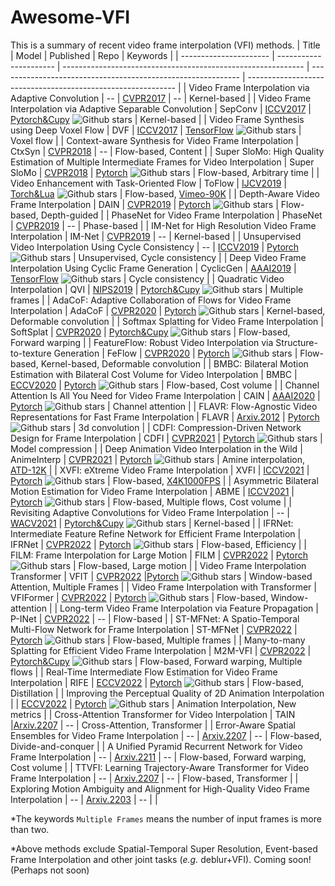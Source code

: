 # Awesome-VFI
This is a summary of recent video frame interpolation (VFI) methods.
| Title                  | Model                  | Published                                                    | Repo                                                         | Keywords                                                     |
| ---------------------- | ---------------------- | ------------------------------------------------------------ | ------------------------------------------------------------ | ------------------------------------------------------------ |
| Video Frame Interpolation via Adaptive Convolution | -- | [CVPR2017](https://arxiv.org/pdf/1703.07514.pdf) | -- | Kernel-based |
| Video Frame Interpolation via Adaptive Separable Convolution | SepConv | [ICCV2017](https://arxiv.org/pdf/1708.01692.pdf) | [Pytorch&Cupy](https://github.com/sniklaus/sepconv-slomo) ![Github stars](https://img.shields.io/github/stars/sniklaus/sepconv-slomo) | Kernel-based |
| Video Frame Synthesis using Deep Voxel Flow | DVF | [ICCV2017](https://arxiv.org/pdf/1702.02463.pdf) | [TensorFlow](https://github.com/liuziwei7/voxel-flow) ![Github stars](https://img.shields.io/github/stars/liuziwei7/voxel-flow) | Voxel flow | 
| Context-aware Synthesis for Video Frame Interpolation | CtxSyn | [CVPR2018](https://arxiv.org/pdf/1803.10967.pdf) | -- | Flow-based, Content |
| Super SloMo: High Quality Estimation of Multiple Intermediate Frames for Video Interpolation | Super SloMo | [CVPR2018](https://arxiv.org/pdf/1712.00080.pdf) | [Pytorch](https://github.com/avinashpaliwal/Super-SloMo) ![Github stars](https://img.shields.io/github/stars/avinashpaliwal/Super-SloMo) | Flow-based, Arbitrary time | 
| Video Enhancement with Task-Oriented Flow | ToFlow | [IJCV2019](https://arxiv.org/pdf/1711.09078.pdf) | [Torch&Lua](https://github.com/anchen1011/toflow) ![Github stars](https://img.shields.io/github/stars/anchen1011/toflow) | Flow-based, [Vimeo-90K](http://toflow.csail.mit.edu/) |
| Depth-Aware Video Frame Interpolation | DAIN | [CVPR2019](https://arxiv.org/pdf/1904.00830.pdf) | [Pytorch](https://github.com/baowenbo/DAIN) ![Github stars](https://img.shields.io/github/stars/baowenbo/DAIN) | Flow-based, Depth-guided | 
| PhaseNet for Video Frame Interpolation | PhaseNet | [CVPR2019](https://arxiv.org/pdf/1804.00884.pdf) | -- | Phase-based |
| IM-Net for High Resolution Video Frame Interpolation | IM-Net | [CVPR2019](https://openaccess.thecvf.com/content_CVPR_2019/papers/Peleg_IM-Net_for_High_Resolution_Video_Frame_Interpolation_CVPR_2019_paper.pdf) | -- | Kernel-based |
| Unsupervised Video Interpolation Using Cycle Consistency | -- | [ICCV2019](https://arxiv.org/pdf/1906.05928.pdf) | [Pytorch](https://github.com/NVIDIA/unsupervised-video-interpolation) ![Github stars](https://img.shields.io/github/stars/NVIDIA/unsupervised-video-interpolation) | Unsupervised, Cycle consistency |
| Deep Video Frame Interpolation Using Cyclic Frame Generation | CyclicGen | [AAAI2019](https://ojs.aaai.org/index.php/AAAI/article/view/4905/4778) | [TensorFlow](https://github.com/alex04072000/CyclicGen) ![Github stars](https://img.shields.io/github/stars/alex04072000/CyclicGen) | Cycle consistency |
| Quadratic Video Interpolation | QVI | [NIPS2019](https://arxiv.org/pdf/1911.00627.pdf) | [Pytorch&Cupy](https://github.com/xuxy09/QVI) ![Github stars](https://img.shields.io/github/stars/xuxy09/QVI)  | Multiple frames | 
| AdaCoF: Adaptive Collaboration of Flows for Video Frame Interpolation | AdaCoF | [CVPR2020](https://arxiv.org/pdf/1907.10244.pdf) | [Pytorch](https://github.com/HyeongminLEE/AdaCoF-pytorch) ![Github stars](https://img.shields.io/github/stars/HyeongminLEE/AdaCoF-pytorch) | Kernel-based, Deformable convolution | 
| Softmax Splatting for Video Frame Interpolation | SoftSplat | [CVPR2020](https://arxiv.org/pdf/2003.05534.pdf) | [Pytorch&Cupy](https://github.com/sniklaus/softmax-splatting) ![Github stars](https://img.shields.io/github/stars/sniklaus/softmax-splatting) | Flow-based, Forward warping | 
| FeatureFlow: Robust Video Interpolation via Structure-to-texture Generation | FeFlow | [CVPR2020](https://openaccess.thecvf.com/content_CVPR_2020/papers/Gui_FeatureFlow_Robust_Video_Interpolation_via_Structure-to-Texture_Generation_CVPR_2020_paper.pdf) | [Pytorch](https://github.com/CM-BF/FeatureFlow) ![Github stars](https://img.shields.io/github/stars/CM-BF/FeatureFlow) | Flow-based, Kernel-based, Deformable convolution |
| BMBC: Bilateral Motion Estimation with Bilateral Cost Volume for Video Interpolation | BMBC | [ECCV2020](https://arxiv.org/pdf/2007.12622.pdf) | [Pytorch](https://github.com/JunHeum/BMBC) ![Github stars](https://img.shields.io/github/stars/JunHeum/BMBC) | Flow-based, Cost volume | 
| Channel Attention Is All You Need for Video Frame Interpolation | CAIN | [AAAI2020](https://ojs.aaai.org/index.php/AAAI/article/download/6693/6547) | [Pytorch](https://github.com/myungsub/CAIN) ![Github stars](https://img.shields.io/github/stars/myungsub/CAIN) | Channel attention |
| FLAVR: Flow-Agnostic Video Representations for Fast Frame Interpolation | FLAVR | [Arxiv.2012](https://arxiv.org/pdf/2012.08512.pdf) | [Pytorch](https://github.com/tarun005/FLAVR) ![Github stars](https://img.shields.io/github/stars/tarun005/FLAVR) | 3d convolution |
| CDFI: Compression-Driven Network Design for Frame Interpolation | CDFI | [CVPR2021](https://arxiv.org/pdf/2103.10559.pdf) | [Pytorch](https://github.com/tding1/CDFI) ![Github stars](https://img.shields.io/github/stars/tding1/CDFI) | Model compression | 
| Deep Animation Video Interpolation in the Wild | AnimeInterp | [CVPR2021](https://arxiv.org/pdf/2104.02495.pdf) | [Pytorch](https://github.com/lisiyao21/AnimeInterp) ![Github stars](https://img.shields.io/github/stars/lisiyao21/AnimeInterp) | Amine interpolation, [ATD-12K](https://drive.google.com/file/d/1XBDuiEgdd6c0S4OXLF4QvgSn_XNPwc-g/view) |
| XVFI: eXtreme Video Frame Interpolation | XVFI | [ICCV2021](https://arxiv.org/pdf/2103.16206.pdf) | [Pytorch](https://github.com/JihyongOh/XVFI) ![Github stars](https://img.shields.io/github/stars/JihyongOh/XVFI) | Flow-based, [X4K1000FPS](https://www.dropbox.com/sh/duisote638etlv2/AABJw5Vygk94AWjGM4Se0Goza?dl=0) |
| Asymmetric Bilateral Motion Estimation for Video Frame Interpolation | ABME | [ICCV2021](https://arxiv.org/pdf/2108.06815.pdf) | [Pytorch](https://github.com/JunHeum/ABME) ![Github stars](https://img.shields.io/github/stars/JunHeum/ABME) | Flow-based, Multiple flows, Cost volume |
| Revisiting Adaptive Convolutions for Video Frame Interpolation | -- | [WACV2021](https://arxiv.org/pdf/2011.01280.pdf) | [Pytorch&Cupy](https://github.com/sniklaus/revisiting-sepconv) ![Github stars](https://img.shields.io/github/stars/sniklaus/revisiting-sepconv) | Kernel-based |
| IFRNet: Intermediate Feature Refine Network for Efficient Frame Interpolation | IFRNet | [CVPR2022](https://arxiv.org/pdf/2205.14620.pdf) | [Pytorch](https://github.com/ltkong218/IFRNet) ![Github stars](https://img.shields.io/github/stars/ltkong218/IFRNet) | Flow-based, Efficiency |
| FILM: Frame Interpolation for Large Motion | FILM | [CVPR2022](https://arxiv.org/pdf/2202.04901.pdf) | [Pytorch](https://github.com/google-research/frame-interpolation) ![Github stars](https://img.shields.io/github/stars/google-research/frame-interpolation) | Flow-based, Large motion |
| Video Frame Interpolation Transformer | VFIT | [CVPR2022](https://arxiv.org/pdf/2111.13817.pdf) |[Pytorch](https://github.com/zhshi0816/Video-Frame-Interpolation-Transformer) ![Github stars](https://img.shields.io/github/stars/zhshi0816/Video-Frame-Interpolation-Transformer) | Window-based Attention, Multiple Frames |
| Video Frame Interpolation with Transformer | VFIFormer | [CVPR2022](https://arxiv.org/pdf/2205.07230.pdf) | [Pytorch](https://github.com/dvlab-research/VFIformer) ![Github stars](https://img.shields.io/github/stars/dvlab-research/VFIformer) | Flow-based, Window-attention | 
| Long-term Video Frame Interpolation via Feature Propagation | P-INet | [CVPR2022](https://arxiv.org/pdf/2203.15427.pdf) | -- | Flow-based | 
| ST-MFNet: A Spatio-Temporal Multi-Flow Network for Frame Interpolation | ST-MFNet | [CVPR2022](https://arxiv.org/pdf/2111.15483.pdf) | [Pytorch](https://github.com/danielism97/ST-MFNet) ![Github stars](https://img.shields.io/github/stars/danielism97/ST-MFNet) | Flow-based, Multiple frames |
| Many-to-many Splatting for Efficient Video Frame Interpolation | M2M-VFI | [CVPR2022](https://arxiv.org/pdf/2204.03513.pdf) | [Pytorch&Cupy](https://github.com/feinanshan/M2M_VFI) ![Github stars](https://img.shields.io/github/stars/feinanshan/M2M_VFI) | Flow-based, Forward warping, Multiple flows |
| Real-Time Intermediate Flow Estimation for Video Frame Interpolation | RIFE | [ECCV2022](https://arxiv.org/pdf/2011.06294.pdf) | [Pytorch](https://github.com/megvii-research/ECCV2022-RIFE) ![Github stars](https://img.shields.io/github/stars/megvii-research/ECCV2022-RIFE) | Flow-based, Distillation |
| Improving the Perceptual Quality of 2D Animation Interpolation | | [ECCV2022](https://arxiv.org/abs/2111.12792) | [Pytorch](https://github.com/ShuhongChen/eisai-anime-interpolator) ![Github stars](https://img.shields.io/github/stars/ShuhongChen/eisai-anime-interpolator) | Animation Interpolation, New metrics |
| Cross-Attention Transformer for Video Interpolation | TAIN |[Arxiv.2207](https://arxiv.org/pdf/2207.04132.pdf) | -- | Cross-Attention, Transformer |
| Error-Aware Spatial Ensembles for Video Frame Interpolation | -- | [Arxiv.2207](https://arxiv.org/pdf/2207.12305.pdf) | -- | Flow-based, Divide-and-conquer |
| A Unified Pyramid Recurrent Network for Video Frame Interpolation | -- | [Arxiv.2211](https://arxiv.org/pdf/2211.03456.pdf) | -- | Flow-based, Forward warping, Cost volume |
| TTVFI: Learning Trajectory-Aware Transformer for Video Frame Interpolation | -- | [Arxiv.2207](https://arxiv.org/abs/2207.09048) | -- | Flow-based,  Transformer | 
| Exploring Motion Ambiguity and Alignment for High-Quality Video Frame Interpolation | -- | [Arxiv.2203](https://arxiv.org/pdf/2203.10291.pdf) | -- | |


*The keywords `Multiple Frames` means the number of input frames is more than two.

*Above methods exclude Spatial-Temporal Super Resolution, Event-based Frame Interpolation and other joint tasks (*e.g.* deblur+VFI). Coming soon! (Perhaps not soon)
